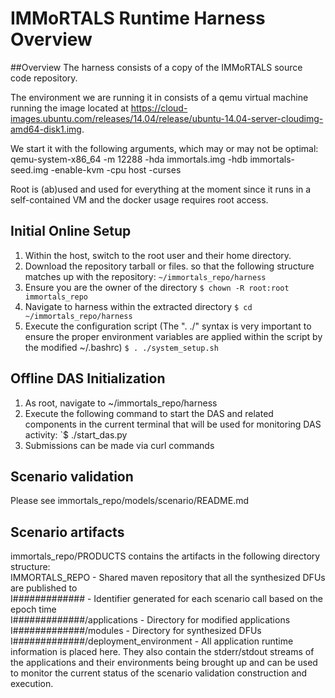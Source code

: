 # IMMoRTALS Runtime Harness Overview

##Overview
The harness consists of a copy of the IMMoRTALS source code repository.

The environment we are running it in consists of a qemu virtual machine running the image located at https://cloud-images.ubuntu.com/releases/14.04/release/ubuntu-14.04-server-cloudimg-amd64-disk1.img.

We start it with the following arguments, which may or may not be optimal: qemu-system-x86_64 -m 12288 -hda immortals.img -hdb immortals-seed.img -enable-kvm -cpu host -curses

Root is (ab)used and used for everything at the moment since it runs in a self-contained VM and the docker usage requires root access.

## Initial Online Setup
1.  Within the host, switch to the root user and their home directory.
2.  Download the repository tarball or files. so that the following structure matches up with the repository:
    `~/immortals_repo/harness`
3.  Ensure you are the owner of the directory
    `$ chown -R root:root immortals_repo`
3.  Navigate to harness within the extracted directory
    `$ cd ~/immortals_repo/harness`
4.  Execute the configuration script (The ". ./" syntax is very important to ensure the proper environment variables are applied within the script by the modified ~/.bashrc)
    `$ . ./system_setup.sh`

## Offline DAS Initialization
1.  As root, navigate to ~/immortals_repo/harness
2.  Execute the following command to start the DAS and related components in the current terminal that will be used for monitoring DAS activity:
    `$ ./start_das.py
4.  Submissions can be made via curl commands

## Scenario validation  
Please see immortals_repo/models/scenario/README.md

## Scenario artifacts  
immortals_repo/PRODUCTS contains the artifacts in the following directory structure:  
IMMORTALS_REPO - Shared maven repository that all the synthesized DFUs are published to  
I############# - Identifier generated for each scenario call based on the epoch time  
I#############/applications - Directory for modified applications
I#############/modules - Directory for synthesized DFUs
I#############/deployment_environment - All application runtime information is placed here. They also contain the stderr/stdout streams of the applications and their environments being brought up and can be used to monitor the current status of the scenario validation construction and execution.
